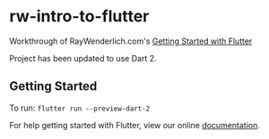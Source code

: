 # rw-intro-to-flutter
Workthrough of RayWenderlich.com's [Getting Started with Flutter](https://www.raywenderlich.com/188257/getting-started-with-flutter)

Project has been updated to use Dart 2.

## Getting Started

To run: `flutter run --preview-dart-2`


For help getting started with Flutter, view our online
[documentation](https://flutter.io/).

